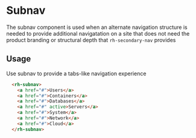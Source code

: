 # Subnav
The subnav component is used when an alternate navigation structure is needed to provide additional navigatation on a site that does not need the product branding or structural depth that `rh-secondary-nav` provides

## Usage
Use subnav to provide a tabs-like navigation experience

```html
  <rh-subnav>
    <a href="#">Users</a>
    <a href="#">Containers</a>
    <a href="#">Databases</a>
    <a href="#" active>Servers</a>
    <a href="#">System</a>
    <a href="#">Network</a>
    <a href="#">Cloud</a>
  </rh-subnav>
